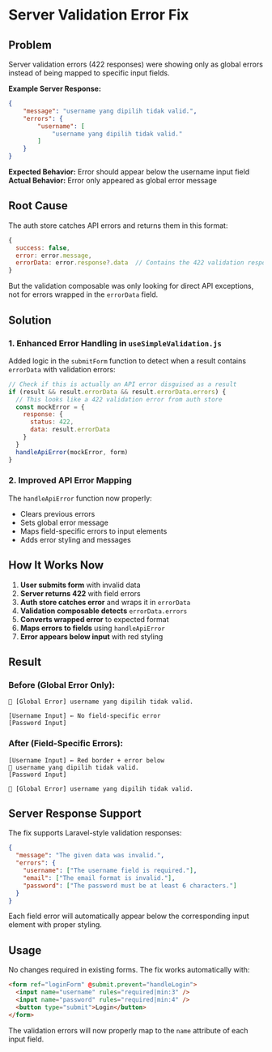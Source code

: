 # Server Validation Error Fix

## Problem
Server validation errors (422 responses) were showing only as global errors instead of being mapped to specific input fields.

**Example Server Response:**
```json
{
    "message": "username yang dipilih tidak valid.",
    "errors": {
        "username": [
            "username yang dipilih tidak valid."
        ]
    }
}
```

**Expected Behavior:** Error should appear below the username input field
**Actual Behavior:** Error only appeared as global error message

## Root Cause

The auth store catches API errors and returns them in this format:
```javascript
{
  success: false,
  error: error.message,
  errorData: error.response?.data  // Contains the 422 validation response
}
```

But the validation composable was only looking for direct API exceptions, not for errors wrapped in the `errorData` field.

## Solution

### 1. Enhanced Error Handling in `useSimpleValidation.js`

Added logic in the `submitForm` function to detect when a result contains `errorData` with validation errors:

```javascript
// Check if this is actually an API error disguised as a result
if (result && result.errorData && result.errorData.errors) {
  // This looks like a 422 validation error from auth store
  const mockError = {
    response: {
      status: 422,
      data: result.errorData
    }
  }
  handleApiError(mockError, form)
}
```

### 2. Improved API Error Mapping

The `handleApiError` function now properly:
- Clears previous errors
- Sets global error message
- Maps field-specific errors to input elements
- Adds error styling and messages

## How It Works Now

1. **User submits form** with invalid data
2. **Server returns 422** with field errors
3. **Auth store catches error** and wraps it in `errorData`
4. **Validation composable detects** `errorData.errors`
5. **Converts wrapped error** to expected format
6. **Maps errors to fields** using `handleApiError`
7. **Error appears below input** with red styling

## Result

### Before (Global Error Only):
```
🔴 [Global Error] username yang dipilih tidak valid.

[Username Input] ← No field-specific error
[Password Input]
```

### After (Field-Specific Errors):
```
[Username Input] ← Red border + error below
🔴 username yang dipilih tidak valid.
[Password Input]

🔴 [Global Error] username yang dipilih tidak valid.
```

## Server Response Support

The fix supports Laravel-style validation responses:

```json
{
  "message": "The given data was invalid.",
  "errors": {
    "username": ["The username field is required."],
    "email": ["The email format is invalid."],
    "password": ["The password must be at least 6 characters."]
  }
}
```

Each field error will automatically appear below the corresponding input element with proper styling.

## Usage

No changes required in existing forms. The fix works automatically with:

```html
<form ref="loginForm" @submit.prevent="handleLogin">
  <input name="username" rules="required|min:3" />
  <input name="password" rules="required|min:4" />
  <button type="submit">Login</button>
</form>
```

The validation errors will now properly map to the `name` attribute of each input field.